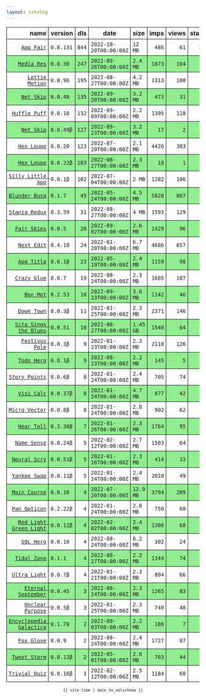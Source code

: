 ```yaml
---
layout: catalog
---
```


<style>
table {
    border-collapse: collapse;
}

td, th {
    border: 1px solid black;
    white-space: nowrap;
}

th, td {
    padding: 5px;
}

tr:nth-child(even) {
    background-color: Lightgreen;
}
</style>

| name | version | dls | date | size | imps | views | stars | issues | category |
| ---: | :------ | --: | ---- | :--- | ---: | ----: | -----:| -----: | :------- |
| [``App Fair``](https://appfair.app) | ``0.8.131`` | `844` | `2022-10-20T00:00:00Z` | `12 MB` | `486` | `61` | `29` | [``7``](https://github.com/App-Fair/App/issues) |  |
| [``Media Res``](https://Media-Res.github.io/App/) | ``0.0.30`` | `247` | `2022-09-26T00:00:00Z` | `2.4 MB` | `1073` | `104` | `0` | `0` |  |
| [``Lottie Motion``](https://lottie-motion.appfair.net) | ``0.0.96`` | `195` | `2022-08-27T00:00:00Z` | `4.2 MB` | `1313` | `100` | `0` | `0` |  |
| [``Net Skip``](https://Net-Skip.github.io/App/) | ``0.0.48`` | `135` | `2022-09-20T00:00:00Z` | `3.2 MB` | `473` | `31` | `0` | `0` |  |
| [``Huffle Puff``](https://Huffle-Puff.github.io/App/) | ``0.0.10`` | `132` | `2022-09-09T00:00:00Z` | `2.2 MB` | `1395` | `118` | `0` | `0` |  |
| [``Net Skip``](https://Net-Skip.github.io/App/) | ``0.0.49β`` | `127` | `2022-09-23T00:00:00Z` | `3.2 MB` | `17` | `2` | `0` | `0` |  |
| [``Hex Loupe``](https://Hex-Loupe.github.io/App/) | ``0.0.20`` | `123` | `2022-07-20T00:00:00Z` | `2.1 MB` | `4426` | `303` | `0` | `0` |  |
| [``Hex Loupe``](https://Hex-Loupe.github.io/App/) | ``0.0.22β`` | `103` | `2022-08-27T00:00:00Z` | `2.3 MB` | `18` | `1` | `0` | `0` |  |
| [``Silly Little App``](https://Silly-Little-App.github.io/App/) | ``0.0.1β`` | `102` | `2022-07-04T00:00:00Z` | `2 MB` | `1282` | `106` | `0` | `0` |  |
| [``Blunder Busq``](https://www.blunderbusq.app) | ``0.1.7`` | `45` | `2022-05-24T00:00:00Z` | `4.5 MB` | `5828` | `867` | `1` | `0` |  |
| [``Stanza Redux``](https://Stanza-Redux.github.io/App/) | ``0.3.59`` | `31` | `2022-08-27T00:00:00Z` | `4 MB` | `1593` | `129` | `1` | `0` |  |
| [``Fair Skies``](http://Fair-Skies.github.io/App) | ``0.0.5`` | `26` | `2022-09-02T00:00:00Z` | `2.6 MB` | `1429` | `96` | `0` | `0` |  |
| [``Next Edit``](https://Next-Edit.github.io/App/) | ``0.4.18`` | `24` | `2022-01-20T00:00:00Z` | `6.7 MB` | `4686` | `657` | `0` | `0` |  |
| [``App Title``](https://App-Title.github.io/App/) | ``0.0.1β`` | `23` | `2022-05-19T00:00:00Z` | `2.4 MB` | `1159` | `98` | `0` | `0` |  |
| [``Crazy Glue``](https://Crazy-Glue.github.io/App/) | ``0.0.7`` | `19` | `2022-08-24T00:00:00Z` | `2.3 MB` | `1685` | `107` | `0` | `0` |  |
| [``Bon Mot``](https://Bon-Mot.github.io/App/) | ``0.2.53`` | `16` | `2022-09-23T00:00:00Z` | `3.6 MB` | `1142` | `46` | `2` | `0` |  |
| [``Down Town``](https://Down-Town.github.io/App/) | ``0.0.3β`` | `11` | `2022-01-25T00:00:00Z` | `2.3 MB` | `2371` | `146` | `0` | `0` |  |
| [``Sita Sings the Blues``](https://Sita-Sings-the-Blues.github.io/App/) | ``0.0.51`` | `10` | `2022-08-27T00:00:00Z` | `1.45 GB` | `1540` | `64` | `0` | `0` |  |
| [``Festivus Pole``](https://Festivus-Pole.github.io/App/) | ``0.0.3β`` | `9` | `2022-01-23T00:00:00Z` | `2.3 MB` | `2118` | `126` | `0` | `0` |  |
| [``Todo Hero``](http://appfair.net/#quick-start) | ``0.0.1β`` | `9` | `2022-08-23T00:00:00Z` | `2.2 MB` | `145` | `5` | `0` | `0` |  |
| [``Story Points``](https://Story-Points.github.io/App/) | ``0.0.6β`` | `8` | `2022-01-24T00:00:00Z` | `2.4 MB` | `705` | `74` | `0` | `0` |  |
| [``Visi Calc``](https://Visi-Calc.github.io/App/) | ``0.0.37β`` | `8` | `2022-01-24T00:00:00Z` | `4.7 MB` | `877` | `42` | `0` | `0` |  |
| [``Micro Vector``](https://Micro-Vector.github.io/App/) | ``0.0.8β`` | `8` | `2022-01-24T00:00:00Z` | `2.8 MB` | `902` | `62` | `0` | `0` |  |
| [``Hear Tell``](https://Hear-Tell.github.io/App/) | ``0.3.38β`` | `7` | `2022-01-26T00:00:00Z` | `2.3 MB` | `1764` | `95` | `0` | `0` |  |
| [``Name Sense``](https://Name-Sense.github.io/App/) | ``0.0.24β`` | `5` | `2022-02-12T00:00:00Z` | `2.7 MB` | `1503` | `64` | `0` | `0` |  |
| [``Neural Scry``](https://Neural-Scry.github.io/App/) | ``0.0.51β`` | `5` | `2022-01-16T00:00:00Z` | `2.3 MB` | `414` | `33` | `0` | `0` |  |
| [``Yankee Swap``](https://Yankee-Swap.github.io/App/) | ``0.0.11β`` | `5` | `2022-01-24T00:00:00Z` | `2.4 MB` | `2018` | `49` | `0` | `0` |  |
| [``Main Course``](https://Main-Course.github.io/App/) | ``0.0.16`` | `4` | `2022-07-20T00:00:00Z` | `12.9 MB` | `3794` | `209` | `0` | `0` |  |
| [``Pan Opticon``](https://Pan-Opticon.github.io/App/) | ``0.2.22β`` | `4` | `2022-01-24T00:00:00Z` | `2.6 MB` | `750` | `60` | `0` | `0` |  |
| [``Red Light Green Light``](https://Red-Light-Green-Light.github.io/App/) | ``0.0.12β`` | `4` | `2022-02-02T00:00:00Z` | `2.4 MB` | `1306` | `68` | `0` | `0` |  |
| [``SQL Hero``](https://SQL-Hero.github.io/App/) | ``0.0.10`` | `4` | `2022-08-24T00:00:00Z` | `8.2 MB` | `302` | `24` | `0` | `0` |  |
| [``Tidal Zone``](https://Tidal-Zone.github.io/App/) | ``0.1.1`` | `4` | `2022-08-27T00:00:00Z` | `2.2 MB` | `1344` | `74` | `0` | `0` |  |
| [``Ultra Light``](https://Ultra-Light.github.io/App/) | ``0.0.7β`` | `4` | `2022-01-21T00:00:00Z` | `2.3 MB` | `804` | `66` | `0` | `0` |  |
| [``Eternal September``](https://Eternal-September.github.io/App/) | ``0.0.45`` | `3` | `2022-08-24T00:00:00Z` | `2.3 MB` | `1265` | `83` | `0` | `0` |  |
| [``Unclear Purpose``](https://Unclear-Purpose.github.io/App/) | ``0.0.5β`` | `3` | `2022-01-25T00:00:00Z` | `2.3 MB` | `740` | `48` | `0` | `0` |  |
| [``Encyclopedia Galactica``](https://Encyclopedia-Galactica.github.io/App/) | ``0.1.70`` | `2` | `2022-09-03T00:00:00Z` | `2.2 MB` | `186` | `7` | `0` | `0` |  |
| [``Fox Glove``](https://Fox-Glove.github.io/App/) | ``0.0.9`` | `2` | `2022-08-24T00:00:00Z` | `2.4 MB` | `1727` | `87` | `0` | `0` |  |
| [``Tweet Storm``](https://Tweet-Storm.github.io/App/) | ``0.0.12β`` | `2` | `2022-05-01T00:00:00Z` | `2.6 MB` | `703` | `44` | `0` | `0` |  |
| [``Trivial Quiz``](https://Trivial-Quiz.github.io/App/) | ``0.0.16β`` | `1` | `2022-02-12T00:00:00Z` | `2.5 MB` | `1184` | `60` | `0` | `0` |  |

<center><small><code>{{ site.time | date_to_xmlschema }}</code></small></center>
